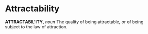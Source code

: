 # Attractability

**ATTRACTABIL'ITY**, _noun_ The quality of being attractable, or of being subject to the law of attraction.